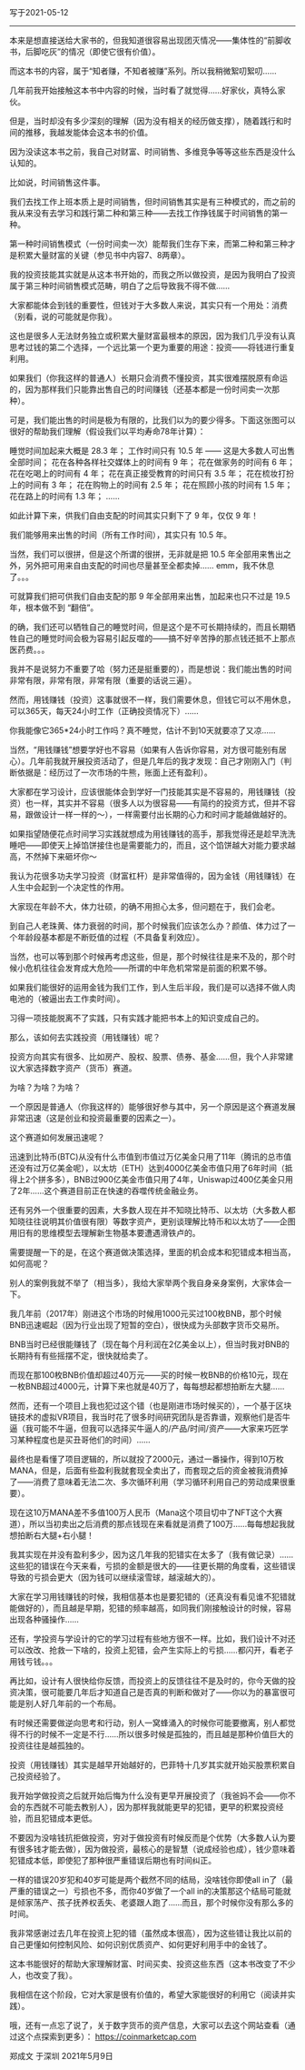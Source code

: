 写于2021-05-12

----
本来是想直接送给大家书的，但我知道很容易出现团灭情况——集体性的“前脚收书，后脚吃灰”的情况（即使它很有价值）。

而这本书的内容，属于“知者赚，不知者被赚”系列。所以我稍微絮叨絮叨……

几年前我开始接触这本书中内容的时候，当时看了就觉得……好家伙，真特么家伙。

但是，当时却没有多少深刻的理解（因为没有相关的经历做支撑），随着践行和时间的推移，我越发能体会这本书的价值。

因为没读这本书之前，我自己对财富、时间销售、多维竞争等等这些东西是没什么认知的。

比如说，时间销售这件事。

我们去找工作上班本质上是时间销售，但时间销售其实是有三种模式的，而之前的我从来没有去学习和践行第二种和第三种——去找工作挣钱属于时间销售的第一种。

第一种时间销售模式（一份时间卖一次）能帮我们生存下来，而第二种和第三种才是积累大量财富的关键（参见书中内容7、8两章）。

我的投资技能其实就是从这本书开始的，而我之所以做投资，是因为我明白了投资属于第三种时间销售模式范畴，明白了之后导致我不得不做……

大家都能体会到钱的重要性，但钱对于大多数人来说，其实只有一个用处：消费（别看，说的可能就是你我）。

这也是很多人无法财务独立或积累大量财富最根本的原因，因为我们几乎没有认真思考过钱的第二个选择，一个远比第一个更为重要的用途：投资——将钱进行重复利用。

如果我们（你我这样的普通人）长期只会消费不懂投资，其实很难摆脱原有命运的，因为那样我们只能靠出售自己的时间赚钱（还基本都是一份时间卖一次那种）。

可是，我们能出售的时间是极为有限的，比我们以为的要少得多。下面这张图可以很好的帮助我们理解（假设我们以平均寿命78年计算）：



睡觉时间加起来大概是 28.3 年；
工作时间只有 10.5 年 —— 这是大多数人可出售全部时间；
花在各种各样社交媒体上的时间有 9 年；
花在做家务的时间有 6 年；
花在吃喝上的时间有 4 年；
花在真正接受教育的时间只有 3.5 年；
花在梳妆打扮上的时间有 3 年；
花在购物上的时间有 2.5 年；
花在照顾小孩的时间有 1.5 年；
花在路上的时间有 1.3 年；
……

如此计算下来，供我们自由支配的时间其实只剩下了 9 年，仅仅 9 年！

我们能够用来出售的时间（所有工作时间），其实只有 10.5 年。

当然，我们可以很拼，但是这个所谓的很拼，无非就是把 10.5 年全部用来售出之外，另外把可用来自由支配的时间也尽量甚至全都卖掉…… emm，我不休息了。。。

可就算我们把可供我们自由支配的那 9 年全部用来出售，加起来也只不过是 19.5 年，根本做不到 “翻倍”。

的确，我们还可以牺牲自己的睡觉时间，但是这个是不可长期持续的，而且长期牺牲自己的睡觉时间会极为容易引起反噬的——搞不好辛苦挣的那点钱还抵不上那点医药费。。。

我并不是说努力不重要了哈（努力还是挺重要的），而是想说：我们能出售的时间非常有限，非常有限，非常有限（重要的话说三遍）。

然而，用钱赚钱（投资）这事就很不一样，我们需要休息，但钱它可以不用休息，可以365天，每天24小时工作（正确投资情况下）……

你我能像它365*24小时工作吗？真不睡觉，估计不到10天就要凉了又凉……

当然，“用钱赚钱”想要学好也不容易（如果有人告诉你容易，对方很可能别有居心）。几年前我就开展投资活动了，但是几年后的我才发现：自己才刚刚入门（判断依据是：经历过了一次市场的牛熊，账面上还有盈利）。

大家都在学习设计，应该很能体会到学好一门技能其实是不容易的，用钱赚钱（投资）也一样，其实并不容易（很多人以为很容易——有简约的投资方式，但并不容易，跟做设计一样一样的～），一样需要付出长期的心力和时间才能越做越好的。

如果指望随便花点时间学习实践就想成为用钱赚钱的高手，那我觉得还是趁早洗洗睡吧——即使天上掉馅饼接住也是需要能力的，而且，这个馅饼越大对能力要求越高，不然掉下来砸坏你～

我认为花很多功夫学习投资（财富杠杆）是非常值得的，因为金钱（用钱赚钱）在人生中会起到一个决定性的作用。

大家现在年龄不大，体力壮硕，的确不用担心太多，但问题在于，我们会老。

到自己人老珠黄、体力衰弱的时间，那个时候我们应该怎么办？颜值、体力过了一个年龄段基本都是不断贬值的过程（不具备复利效应）。

当然，也可以等到那个时候再考虑这些，但是，那个时候往往是来不及的，那个时候小危机往往会发育成大危险——所谓的中年危机常常是前面的积累不够。

如果我们能很好的运用金钱为我们工作，到人生后半段，我们是可以选择不做人肉电池的（被逼出去工作卖时间）。

习得一项技能脱离不了实践，只有实践才能把书本上的知识变成自己的。

那么，该如何去实践投资（用钱赚钱）呢？

投资方向其实有很多、比如房产、股权、股票、债券、基金……但，我个人非常建议大家选择数字资产（货币）赛道。

为啥？为啥？为啥？

一个原因是普通人（你我这样的）能够很好参与其中，另一个原因是这个赛道发展非常迅速（这是创业和投资最重要的因素之一）。

这个赛道如何发展迅速呢？

迅速到比特币(BTC)从没有什么市值到市值过万亿美金只用了11年（腾讯的总市值还没有过万亿美金呢），以太坊（ETH）达到4000亿美金市值只用了6年时间（抵得上2个拼多多），BNB过900亿美金市值只用了4年，Uniswap过400亿美金只用了2年……这个赛道目前正在快速的吞噬传统金融业务。

还有另外一个很重要的因素，大多数人现在并不知晓比特币、以太坊（大多数人都知晓往往说明其价值很有限）等数字资产，更别谈理解比特币和以太坊了——企图用旧有的思维模型去理解新生物基本要遭遇滑铁卢的。

需要提醒一下的是，在这个赛道做决策选择，里面的机会成本和犯错成本相当高，如何高呢？

别人的案例我就不举了（相当多），我给大家举两个我自身亲身案例，大家体会一下。

我几年前（2017年）刚进这个市场的时候用1000元买过100枚BNB，那个时候BNB迅速崛起（因为行业出现了短暂的空白），很快成为头部数字货币交易所。

BNB当时已经很能赚钱了（现在每个月利润在2亿美金以上），但当时我对BNB的长期持有有些摇摆不定，很快就给卖了。

而现在那100枚BNB价值却超过40万元——买的时候一枚BNB的价格10元，现在一枚BNB超过4000元，计算下来也就是40万了，每每想起都想拍断左大腿……

然而，还有一个项目上我也犯过这个错（也是刚进市场时候买的），一个基于区块链技术的虚拟VR项目，我当时花了很多时间研究团队是否靠谱，观察他们是否牛逼（我可能不牛逼，但我可以选择买牛逼人的/产品/时间/资产——大家来巧匠学习某种程度也是买丑哥他们的时间）……

最终也是看懂了项目逻辑的，所以就投了2000元，通过一番操作，得到10万枚MANA，但是，后面有些盈利我就套现全卖出了，而套现之后的资金被我消费掉了——消费了意味着无法二次、多次循环利用（学习循环利用自己的劳动成果很重要）。

现在这10万MANA差不多值100万人民币（Mana这个项目切中了NFT这个大赛道），所以当初卖出之后消费的那点钱现在来看就是消费了100万……每每想起我就想拍断右大腿+右小腿！

我其实现在并没有盈利多少，因为这几年我的犯错实在太多了（我有做记录）……这些犯的错误在今天来看，亏损的金额是很大的——往更长期的角度看，这些错误导致的亏损会更大（因为钱可以继续滚雪球，越滚越大的）。

大家在学习用钱赚钱的时候，我相信基本也是要犯错的（还真没有看见谁不犯错就能做好的），而且越是早期，犯错的频率越高，如同我们刚接触设计的时候，容易出现各种骚操作……

还有，学投资与学设计的它的学习过程有些地方很不一样。比如，我们设计不对还可以改改、抢救一下啥的，投资上犯错，会产生实际上的亏损……都闪开，看老子用钱亏钱。。。

再比如，设计有人很快给你反馈，而投资上的反馈往往不是及时的，你今天做的投资决策，很可能要几年后才知道自己是否真的判断和做对了——你以为的暴富很可能是别人好几年前的一个布局。

有时候还需要做逆向思考和行动，别人一窝蜂涌入的时候你可能要撤离，别人都觉得不行的时候不一定是不行……所以很多时候是孤独的，而且越是那种价值巨大的投资往往是越孤独的。

投资（用钱赚钱）其实是越早开始越好的，巴菲特十几岁其实就开始买股票积累自己投资经验了。

我开始学做投资之后就开始后悔为什么没有更早开展投资了（我爸妈不会——你不会的东西就不可能去教别人），因为那样我就能更早的犯错，更早的积累投资经验，而且犯错成本更低。

不要因为没啥钱抗拒做投资，穷对于做投资有时候反而是个优势（大多数人认为要有很多钱才能去做），因为做投资，最核心的是智慧（说成经验也成），钱少意味着犯错成本低，即使犯了那种很严重错误后期也有时间纠正。

一样的错误20岁犯和40岁可能是两个截然不同的结局，没啥钱你即使all in了（最严重的错误之一）亏损也不多，而你40岁做了一个all in的决策那这个结局可能就是倾家荡产、孩子抚养权丢失、老婆跟人跑了……而且，那个时候你没有那么多的时间。

我非常感谢过去几年在投资上犯的错（虽然成本很高），因为这些错让我比以前的自己更懂如何控制风险、如何识别优质资产、如何更好利用手中的金钱了。

这本书能很好的帮助大家理解财富、时间买卖、投资这些东西（这本书改变了不少人，也改变了我）。

我相信在这个阶段，它对大家是很有价值的，希望大家能很好的利用它（阅读并实践）。

哦，还有一点忘了说了，关于数字货币的资产信息，大家可以去这个网站查看（通过这个点探索到更多）：
https://coinmarketcap.com

郑成文 于深圳
2021年5月9日
